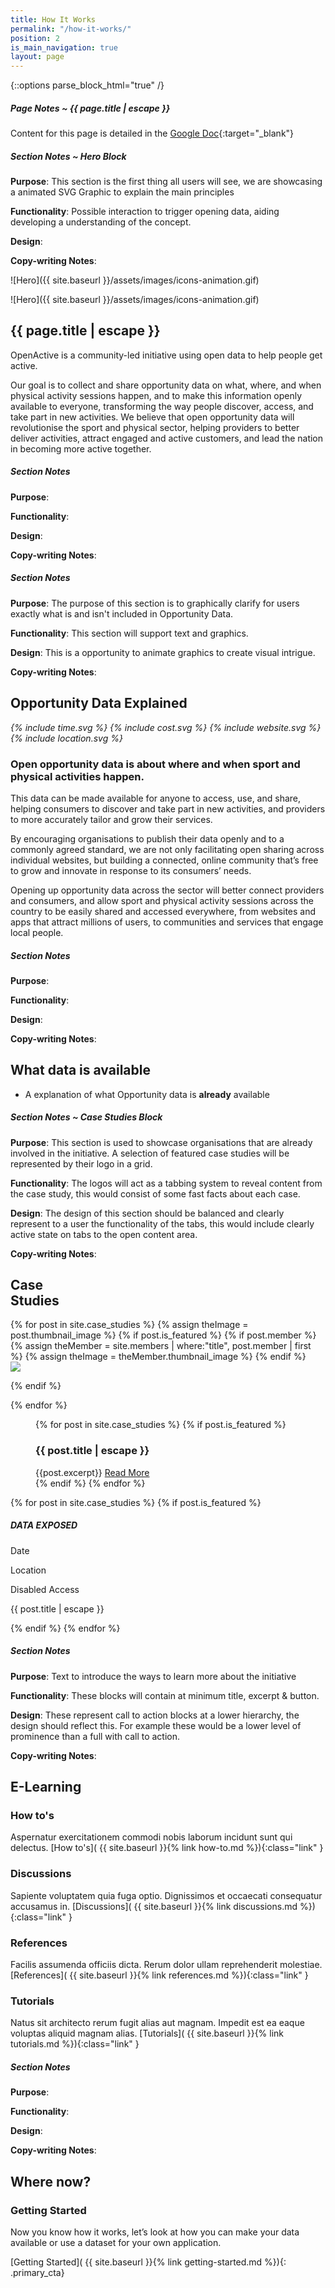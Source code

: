 ```yaml
---
title: How It Works
permalink: "/how-it-works/"
position: 2
is_main_navigation: true
layout: page
---
```


{::options parse_block_html="true" /}

<article class="note-wrap">
<div class="notes">

##### Page Notes ~ {{ page.title | escape }}

Content for this page is detailed in the
[Google Doc](https://drive.google.com/open?id=1b_AclHfydCEGU5ZfLu3i7kvUnGpLflFvBTg4oI46FP0){:target="_blank"}

</div>
</article>
<article class="note-wrap">
<div class="notes">


##### Section Notes ~ Hero Block
**Purpose**: This section is the first thing all users will see, we are showcasing a animated SVG Graphic to explain the main principles

**Functionality**: Possible interaction to trigger opening data, aiding developing a understanding of the concept.

**Design**:

**Copy-writing Notes**:

</div>
</article>

<article class="hero--simple">
<div class="two">


![Hero]({{ site.baseurl }}/assets/images/icons-animation.gif)

</div>

<div class="two">


![Hero]({{ site.baseurl }}/assets/images/icons-animation.gif)

</div>

</article>


<article>
<div class="one">
<h1>{{ page.title | escape }}</h1>

OpenActive is a community-led initiative using open data to help people get active.

Our goal is to collect and share opportunity data on what, where, and when physical activity sessions happen, and to make this information openly available to everyone, transforming the way people discover, access, and take part in new activities. 
We believe that open opportunity data will revolutionise the sport and physical sector, helping providers to better deliver activities, attract engaged and active customers, and lead the nation in becoming more active together. 



</div>
</article>

<article class="note-wrap">
<div class="notes">

##### Section Notes
**Purpose**:

**Functionality**:

**Design**:

**Copy-writing Notes**:

</div>
</article>


<article class="note-wrap">
<div class="notes">

##### Section Notes
**Purpose**: The purpose of this section is to graphically clarify for users exactly what is and isn't included in Opportunity Data.

**Functionality**: This section will support text and graphics.

**Design**: This is a opportunity to animate graphics to create visual intrigue.

**Copy-writing Notes**:

</div>
</article>


<article markdown="0" class="opportunity-data title-row">
<h2 class="sub-heading-two">Opportunity Data Explained</h2>
<div class="two subgrid title-row">
<i class="two">{% include time.svg %}</i>
<i class="two">{% include cost.svg %}</i>
<i class="two">{% include website.svg %}</i>
<i class="two">{% include location.svg %}</i>
</div>
<div markdown="1" class="two">


### Open opportunity data is about where and when sport and physical activities happen.
This data can be made available for anyone to access, use, and share, helping consumers to discover and take part in new activities, and providers to more accurately tailor and grow their services.

By encouraging organisations to publish their data openly and to a commonly agreed standard, we are not only facilitating open sharing across individual websites, but building a connected, online community that’s free to grow and innovate in response to its consumers’ needs.

Opening up opportunity data across the sector will better connect providers and consumers, and allow sport and physical activity sessions across the country to be easily shared and accessed everywhere, from websites and apps that attract millions of users, to communities and services that engage local people. 



</div>
</article>



<article class="note-wrap">
<div class="notes">

##### Section Notes
**Purpose**:

**Functionality**:

**Design**:

**Copy-writing Notes**:

</div>
</article>

<article>
<h2 class="sub-heading-two">What data is available</h2>
<div class="one">

+ A explanation of what Opportunity data is **already** available

</div>
</article>



<article class="note-wrap">
<div class="notes">

##### Section Notes ~ Case Studies Block
**Purpose**: This section is used to showcase organisations that are already involved in the initiative. A selection of featured case studies will be represented by their logo in a grid.

**Functionality**: The logos will act as a tabbing system to reveal content from the case study, this would consist of some fast facts about each case.

**Design**: The design of this section should be balanced and clearly represent to a user the functionality of the tabs, this would include clearly  active state on tabs to the open content area.

**Copy-writing Notes**:
</div>
</article>


<article class="case-studies">
<h2 class="sub-heading-two">Case<br> Studies</h2>
<nav class="subgrid">
{% for post in site.case_studies %}
{% assign theImage = post.thumbnail_image %}
{% if post.is_featured %}
{% if post.member %}
{% assign theMember = site.members | where:"title", post.member  | first %}
{% assign theImage = theMember.thumbnail_image %}
{% endif %}

<div class="case-tab" data-tab="{{ forloop.index }}" markdown="0" >
<img src="{{ theImage  | relative_url}}"/>
</div>

{% endif %}

{% endfor %}
</nav>

<figure class="case-wrap">
{% for post in site.case_studies %}
{% if post.is_featured %}
<div class="case-content" id="{{ forloop.index }}">


<h3>{{ post.title | escape }}</h3>
{{post.excerpt}}
<a class="button-primary" href="{{ post.url | relative_url }}">Read More</a>

</div>
{% endif %}
{% endfor %}
</figure>


<aside class="case-study-info">
{% for post in site.case_studies %}
{% if post.is_featured %}
<div class="case-content" data-id="{{ forloop.index }}">
<h5>DATA EXPOSED</h5>
<p>Date</p>
<p>Location</p>
<p>Disabled Access</p>
<p>{{ post.title | escape }}</p>

</div>
{% endif %}
{% endfor %}
</aside>

</article>




<article class="note-wrap">
<div class="notes">

##### Section Notes
**Purpose**: Text to introduce the ways to learn more about the initiative

**Functionality**: These blocks will contain at minimum title, excerpt & button.

**Design**: These represent call to action blocks at a lower hierarchy, the design should reflect this. For example these would be a lower level of prominence than a full with call to action.

**Copy-writing Notes**:

</div>
</article>

<article class="call_to_action title-row ">
<h2 class="sub-heading-two">E-Learning</h2>

<div class="subgrid">
<div class="four brand-three-b">

### How to's
Aspernatur exercitationem commodi nobis laborum incidunt sunt qui delectus.
[How to's]( {{ site.baseurl }}{% link how-to.md %}){:class="link" }

</div>
<div class="four brand-six-b">

### Discussions
Sapiente voluptatem quia fuga optio. Dignissimos et occaecati consequatur accusamus in.
[Discussions]( {{ site.baseurl }}{% link discussions.md %}){:class="link" }

</div>
<div class="four brand-ten-b">

### References
Facilis assumenda officiis dicta. Rerum dolor ullam reprehenderit molestiae.
[References]( {{ site.baseurl }}{% link references.md %}){:class="link" }

</div>
<div class="four brand-eight-b">

### Tutorials
Natus sit architecto rerum fugit alias aut magnam. Impedit est ea eaque voluptas aliquid magnam alias.
[Tutorials]( {{ site.baseurl }}{% link tutorials.md %}){:class="link" }

</div>
</div>
</article>



<article class="note-wrap">
<div class="notes">

##### Section Notes
**Purpose**:

**Functionality**:

**Design**:

**Copy-writing Notes**:

</div>
</article>

<article class="call_to_action--full-width brand-ten-bc">
<h2 class="sub-heading-two">Where now?</h2>
<div class="one">

### Getting Started
Now you know how it works, let’s look at how you can make your data available or use a dataset for your own application.

[Getting Started]( {{ site.baseurl }}{% link getting-started.md %}){: .primary_cta}


</div>
<figure class="brand-nine-bc">
<div style="background: url({{ site.url }}/openactive/assets/images/sideplank.jpg)center center / cover no-repeat;"></div>
</figure>
</article>